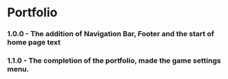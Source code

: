 # Portfolio

### 1.0.0 - The addition of Navigation Bar, Footer and the start of home page text
### 1.1.0 - The completion of the portfolio, made the game settings menu.